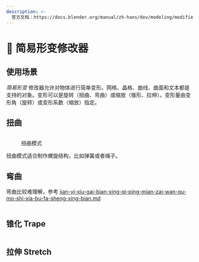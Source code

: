 ```yaml
---
description: >-
  官方文档：https://docs.blender.org/manual/zh-hans/dev/modeling/modifiers/deform/simple_deform.html
---
```


# 🤳 简易形变修改器

## 使用场景

_简易形变_ 修改器允许对物体进行简单变形。网格、晶格、曲线、曲面和文本都是支持的对象。变形可以是旋转（扭曲、弯曲）或缩放（锥形、拉伸）。变形量由变形角（旋转）或变形系数（缩放）指定。

## 扭曲

<figure><img src="../.gitbook/assets/扭曲.gif" alt=""><figcaption><p>扭曲模式</p></figcaption></figure>

扭曲模式适合制作螺旋结构，比如弹簧或者绳子。

## 弯曲

弯曲比较难理解，参考 [jian-yi-xiu-gai-bian-xing-qi-ping-mian-zai-wan-qu-mo-shi-xia-bu-fa-sheng-xing-bian.md](../q-and-a/jian-yi-xiu-gai-bian-xing-qi-ping-mian-zai-wan-qu-mo-shi-xia-bu-fa-sheng-xing-bian.md "mention")

<figure><img src="../.gitbook/assets/简易形变弯曲.gif" alt=""><figcaption></figcaption></figure>

## 锥化 Trape&#x20;

<figure><img src="../.gitbook/assets/锥化.gif" alt=""><figcaption></figcaption></figure>

## 拉伸 Stretch

<figure><img src="../.gitbook/assets/拉伸.gif" alt=""><figcaption></figcaption></figure>
